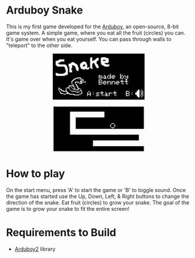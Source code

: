 # Arduboy Snake
This is my first game developed for the [Arduboy](https://www.arduboy.com/), an open-source, 8-bit game system.
A simple game, where you eat all the fruit (circles) you can. It's game over when you eat yourself. You can pass through walls to "teleport" to the other side.

<p align="center">
  <img src="screenshots/start_screen.png" width="250px">
</p>

<p align="center">
  <img src="screenshots/gameplay.png" width="250px">
</p>


# How to play
On the start menu, press 'A' to start the game or 'B' to toggle sound.
Once the game has started use the Up, Down, Left, & Right buttons to change the direction of the snake.
Eat fruit (circles) to grow your snake. The goal of the game is to grow your snake to fit the entire screen!


# Requirements to Build
- [Arduboy2](https://github.com/MLXXXp/Arduboy2) library
